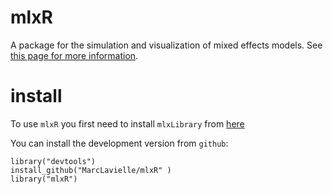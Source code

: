 # mlxR

A package for the simulation and visualization of mixed effects models. 
See [this page for more information](https://simulx.lixoft.com/mlxr-documentation/). 

# install

To use `mlxR` you first need to install `mlxLibrary` from 
[here](https://lixoft.com/downloads/)

You can install the development version from `github`: 

```
library("devtools")
install_github("MarcLavielle/mlxR" )
library("mlxR")
```

